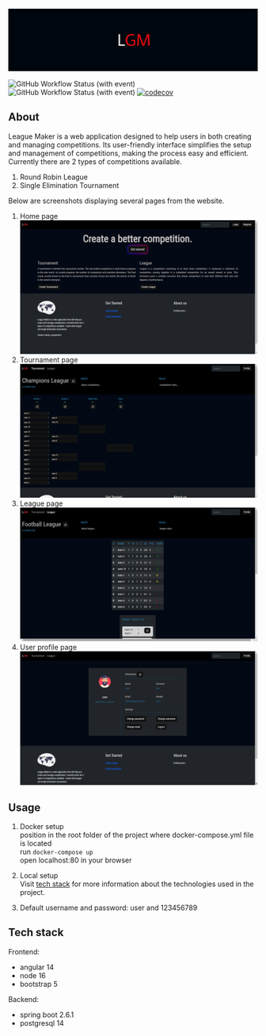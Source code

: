 ![league maker](https://github.com/RatkoSebez/LeagueMaker/blob/main/frontend/src/assets/lgmcover.jpg "LGM logo")

![GitHub Workflow Status (with event)](https://img.shields.io/github/actions/workflow/status/RatkoSebez/LeagueMaker/.github%2Fworkflows%2Fbuild-backend.yml)
![GitHub Workflow Status (with event)](https://img.shields.io/github/actions/workflow/status/RatkoSebez/LeagueMaker/.github%2Fworkflows%2Ftest-backend.yml?label=tests)
[![codecov](https://codecov.io/github/RatkoSebez/LeagueMaker/graph/badge.svg?token=4iLJk3VdQR)](https://codecov.io/github/RatkoSebez/LeagueMaker)

## About

League Maker is a web application designed to help users in both creating and managing competitions. Its user-friendly interface simplifies the setup and management of competitions, making the process easy and efficient. Currently there are 2 types of competitions available.

1. Round Robin League
2. Single Elimination Tournament

Below are screenshots displaying several pages from the website.
1. Home page
![league maker](https://github.com/RatkoSebez/LeagueMaker/blob/main/frontend/src/assets/homepage.png "Home page")
2. Tournament page
![league maker](https://github.com/RatkoSebez/LeagueMaker/blob/main/frontend/src/assets/tournament.png "Tournament page")
3. League page
![league maker](https://github.com/RatkoSebez/LeagueMaker/blob/main/frontend/src/assets/league.png "League page")
4. User profile page
![league maker](https://github.com/RatkoSebez/LeagueMaker/blob/main/frontend/src/assets/profile.png "Profile page")

## Usage

1. Docker setup  
position in the root folder of the project where docker-compose.yml file is located  
run ``` docker-compose up ```  
open localhost:80 in your browser  

2. Local setup  
Visit [tech stack](#tech-stack) for more information about the technologies used in the project.

3. Default username and password: user and 123456789

## Tech stack

Frontend:
- angular 14
- node 16
- bootstrap 5

Backend:
- spring boot 2.6.1
- postgresql 14

